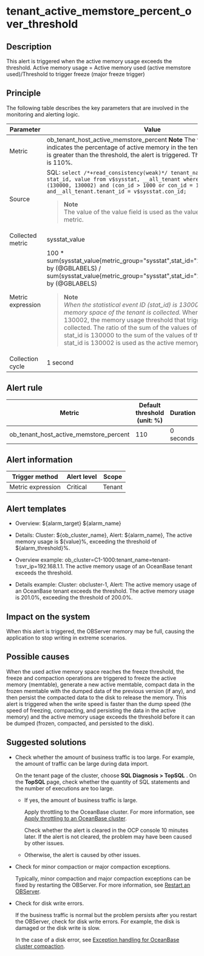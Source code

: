 tenant_active_memstore_percent_over_threshold
==================================================================

**Description**
------------------------------------

This alert is triggered when the active memory usage exceeds the threshold. Active memory usage = Active memory used (active memstore used)/Threshold to trigger freeze (major freeze trigger)

Principle
------------------------------

The following table describes the key parameters that are involved in the monitoring and alerting logic.

|     Parameter     |                                                                                                                                                                                                                                                                                                                                                          Value                                                                                                                                                                                                                                                                                                                                                          |
|-------------------|-------------------------------------------------------------------------------------------------------------------------------------------------------------------------------------------------------------------------------------------------------------------------------------------------------------------------------------------------------------------------------------------------------------------------------------------------------------------------------------------------------------------------------------------------------------------------------------------------------------------------------------------------------------------------------------------------------------------------|
| Metric            | ob_tenant_host_active_memstore_percent **Note**  The value of this metric indicates the percentage of active memory in the tenant. When the value is greater than the threshold, the alert is triggered. The default threshold is 110%.                                                                                                                                                                                                                                                                                                                                                                                                                                                 |
| Source            | SQL: ```select /*+read_consistency(weak)*/ tenant_name, tenant_id, stat_id, value from v$sysstat, __all_tenant where stat_id IN (130000, 130002) and (con_id > 1000 or con_id = 1) and__all_tenant.tenant_id = v$sysstat.con_id; ```  <blockquote>**Note**<br>  The value of the value field is used as the value of the sysstat_value metric.  </blockquote>                                                                                                                                                                                                                                                                                                                        |
| Collected metric  | sysstat_value                                                                                                                                                                                                                                                                                                                                                                                                                                                                                                                                                                                                                                                                                                           |
| Metric expression | 100 \* sum(sysstat_value{metric_group="sysstat",stat_id="130000",@LABELS}) by (@GBLABELS) / sum(sysstat_value{metric_group="sysstat",stat_id="130002",@LABELS}) by (@GBLABELS) <blockquote>**Note**<br>  *When the statistical event ID (stat_id) is 130000, the active memory space of the tenant is collected.* When the stat_id is 130002, the memory usage threshold that triggers a freeze is collected.    The ratio of the sum of the values of the value field when stat_id is 130000 to the sum of the values of the value field when stat_id is 130002 is used as the active memory usage of a tenant.</blockquote> |
| Collection cycle  | 1 second                                                                                                                                                                                                                                                                                                                                                                                                                                                                                                                                                                                                                                                                                                                |

**Alert rule**
-----------------------------------

|                 Metric                 | Default threshold (unit: %) | Duration  | Detection cycle | Time before clearance |
|----------------------------------------|-----------------------------|-----------|-----------------|-----------------------|
| ob_tenant_host_active_memstore_percent | 110                         | 0 seconds | 60 seconds      | 5 minutes             |

**Alert information**
------------------------------------------

|  Trigger method   | Alert level | Scope  |
|-------------------|-------------|--------|
| Metric expression | Critical    | Tenant |

**Alert templates**
----------------------------------------

* Overview: ${alarm_target} ${alarm_name}

* Details: Cluster: ${ob_cluster_name}, Alert: ${alarm_name}, The active memory usage is ${value}%, exceeding the threshold of ${alarm_threshold}%.

* Overview example: ob_cluster=C1-1000:tenant_name=tenant-1:svr_ip=192.168.1.1. The active memory usage of an OceanBase tenant exceeds the threshold.

* Details example: Cluster: obcluster-1, Alert: The active memory usage of an OceanBase tenant exceeds the threshold. The active memory usage is 201.0%, exceeding the threshold of 200.0%.

**Impact on the system**
---------------------------------------------

When this alert is triggered, the OBServer memory may be full, causing the application to stop writing in extreme scenarios.

**Possible causes**
----------------------------------------

When the used active memory space reaches the freeze threshold, the freeze and compaction operations are triggered to freeze the active memory (memtable), generate a new active memtable, compact data in the frozen memtable with the dumped data of the previous version (if any), and then persist the compacted data to the disk to release the memory. This alert is triggered when the write speed is faster than the dump speed (the speed of freezing, compacting, and persisting the data in the active memory) and the active memory usage exceeds the threshold before it can be dumped (frozen, compacted, and persisted to the disk).

Suggested solutions
----------------------------------------

* Check whether the amount of business traffic is too large. For example, the amount of traffic can be large during data import.

  On the tenant page of the cluster, choose **SQL Diagnosis \> TopSQL** . On the **TopSQL** page, check whether the quantity of SQL statements and the number of executions are too large.
  * If yes, the amount of business traffic is large.

    Apply throttling to the OceanBase cluster. For more information, see [Apply throttling to an OceanBase cluster](../5.appendix/5.limit-the-inbound-traffic-of-the-oceanbase-cluster.md).

    Check whether the alert is cleared in the OCP console 10 minutes later. If the alert is not cleared, the problem may have been caused by other issues.

  * Otherwise, the alert is caused by other issues.

* Check for minor compaction or major compaction exceptions.

  Typically, minor compaction and major compaction exceptions can be fixed by restarting the OBServer. For more information, see [Restart an OBServer](../../4.user-guide-2/4.cluster-features/2.basic-operations/7.manage-observer/2.restart-observer.md).
  
* Check for disk write errors.

  If the business traffic is normal but the problem persists after you restart the OBServer, check for disk write errors. For example, the disk is damaged or the disk write is slow.

  In the case of a disk error, see [Exception handling for OceanBase cluster compaction](../5.appendix/3.exception-handling-for-oceanbase-cluster-compaction.md).
  